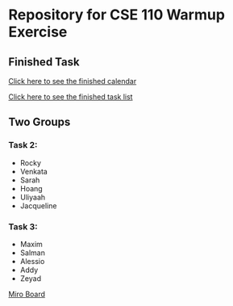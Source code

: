 # Repository for CSE 110 Warmup Exercise

## Finished Task

[Click here to see the finished calendar](https://cse-110-group-13.github.io/warm-up/calendar-for-navigation/index.html)  

[Click here to see the finished task list](https://cse-110-group-13.github.io/warm-up/task-list/index.html)

## Two Groups

### Task 2:

- Rocky
- Venkata
- Sarah
- Hoang
- Uliyaah
- Jacqueline

### Task 3:

- Maxim
- Salman
- Alessio
- Addy
- Zeyad

[Miro Board](https://miro.com/app/board/uXjVKPmAAAY=/?share_link_id=154167549013)
